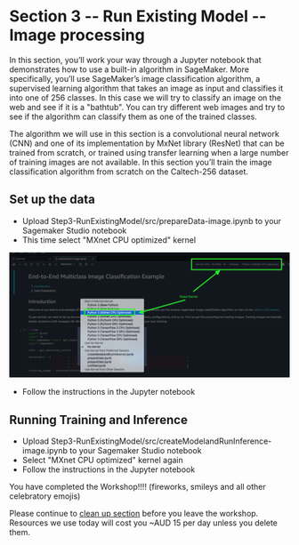 # Section 3 -- Run Existing Model -- Image processing

In this section, you’ll work your way through a Jupyter notebook that demonstrates how to use a built-in algorithm in SageMaker. More specifically, you’ll use SageMaker’s image classification algorithm, a supervised learning algorithm that takes an image as input and classifies it into one of 256 classes. In this case we will try to classify an image on the web and see if it is a "bathtub". You can try different web images and try to see if the algorithm can classify them as one of the trained classes. 

The algorithm we will use in this section is a convolutional neural network (CNN) and one of its implementation by MxNet library (ResNet) that can be trained from scratch, or trained using transfer learning when a large number of training images are not available. In this section you’ll train the image classification algorithm from scratch on the Caltech-256 dataset.

## Set up the data

- Upload Step3-RunExistingModel/src/prepareData-image.ipynb to your Sagemaker Studio notebook
- This time select "MXnet CPU optimized" kernel

![SelectKernel](images/SelectKernel.png)

- Follow the instructions in the Jupyter notebook

## Running Training and Inference

- Upload Step3-RunExistingModel/src/createModelandRunInference-image.ipynb to your Sagemaker Studio notebook
- Select "MXnet CPU optimized" kernel again
- Follow the instructions in the Jupyter notebook

You have completed the Workshop!!!! (fireworks, smileys and all other celebratory emojis) 

Please continue to [clean up section](../CleanUp/README.md) before you leave the workshop. Resources we use today will cost you ~AUD 15 per day unless you delete them. 

